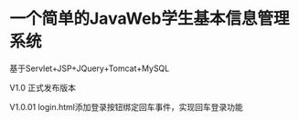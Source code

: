 # 一个简单的JavaWeb学生基本信息管理系统

基于Servlet+JSP+JQuery+Tomcat+MySQL

V1.0    正式发布版本


V1.0.01   login.html添加登录按钮绑定回车事件，实现回车登录功能
